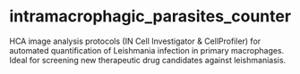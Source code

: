 # intramacrophagic_parasites_counter
HCA image analysis protocols (IN Cell Investigator &amp; CellProfiler) for automated quantification of Leishmania infection in primary macrophages. Ideal for screening new therapeutic drug candidates against leishmaniasis.
